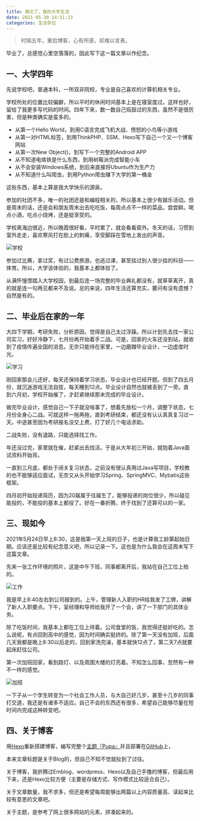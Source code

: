 ```yaml
---
title: 再见了，我的大学生活
date: 2021-05-30 14:51:13
categories: 生活杂记
---
```


> 时隔五年，重拾博客，心有所感，却难以言表。

毕业了，总感觉心里空落落的，因此写下这一篇文章以作纪念。

## 一、大学四年


先说学校吧，普通本科，一所双非院校，专业是自己喜欢的计算机相关专业。

学校所处的位置比较偏僻，所以平时的休闲时间基本上是在寝室度过。这样也好，留给了我更多写代码的时间。四年下来，数一数自己捣鼓过的东西，虽然不是很厉害，但是种类确实是蛮多的。

+ 从第一个Hello World，到用C语言完成飞机大战、愤怒的小鸟等小游戏
+ 从第一对HTML标签，到用ThinkPHP、SSM、Hexo写下自己一个又一个博客网站
+ 从第一次New Object()，到写下一个完整的Android APP
+ 从不知道电烙铁是什么东西，到用树莓派完成智能小车
+ 从不会安装Windows系统，到后来直接将Ubuntu作为生产力
+ 从不知道什么叫爬虫，到用Python爬虫赚下大学的第一桶金

这些东西，基本上算是我大学快乐的源泉。

参加的社团不多，唯一的社团还是和编程相关的，所以基本上很少有娱乐活动。但是周末的话，还是会和朋友周末出去吃吃饭，每周点点不一样的菜品，尝尝鲜。喝点小酒，吃点小烧烤，还是挺享受的。

学校离海边很近，所以晚霞很好看，平时累了，就会看看窗外。冬天的话，习惯到室外走走，喜欢寒风打在脸上的刺痛，享受脚踩在雪地上发出的声音。

![学校](https://cdn.jsdelivr.net/gh/wxc0914/image/e55f3ceca52e432bbd6ab04928c218dd.png)

参加过比赛，拿过奖，有过公费旅游。也逃过课，甚至挂过别人很少挂的科目——体育。所以，大学该体验的，我基本上都体验了。

从满怀憧憬踏入大学校园，到最后连一场完整的毕业典礼都没有，就草草离开，真的就是连一句再见都来不及说。总的来说，四年生活还算充实，要问有没有遗憾？自然是有的。


## 二、毕业后在家的一年

大四下学期，考研失败，分析原因，觉得是自己太过浮躁。所以计划先去找一家公司实习，好好冷静下，七月份再开始着手二战。可是，回家的火车还没到站，就收到了疫情传遍全国的消息。无奈只能待在家里，一边磨蹭毕业设计，一边虚度时光。

![学习](https://cdn.jsdelivr.net/gh/wxc0914/image/9d57286adddcfbfe3199af447621eac4.png)

刚回家那会儿还好，每天还保持着学习状态，毕业设计也已经开题。但到了四五月份，就沉迷游戏无法自拔，每天睡到12点。毕业设计自然也就被丢到了一旁。直到六月初，学校开始催了，才赶紧继续那未完成的毕业设计。

做完毕业设计，感觉自己一下子就没啥事了，想着先放松一个月，调整下状态，七月份全身心二战。可就这样一拖再拖，直到考研结束，都还没有认认真真复习过一天。中途甚至因为考研报名没交上费，打了好几个电话求助。

二战失败，没有退路，只能选择找工作。

年还没过完，家里就在催，赶紧出去找活。于是从大年初三开始，就抱着Java面试资料开始背。

一直到三月底，都处于闭关复习状态，之前没有很认真用过Java写项目，学校教的也不能够适应面试，无奈又从头开始学习Spring、SpringMVC、Mybatis这些框架。

四月初开始投递简历，因为20届属于往届生了，能够投递的岗位很少，所以碰见能投的，不能投的基本上都投了。好在一番折腾，终于找到了还算可以的一家。

## 三、现如今

2021年5月24日早上8:30，这是我第一天上班的日子，也是计算我工龄第起始日期。应该还是比较有纪念意义吧，所以记录一下。这也是为什么我会在这周末写下这篇文章。

先来一张工作环境的照片，这是中午下班，同事都离开后，我站在自己工位上拍的。

![工作](https://cdn.jsdelivr.net/gh/wxc0914/image/20fd039c3c7369bd03e03dd17f0c8d75.png)

我是早上8:40左右到公司报到的。上午，管理新人入职的HR给我发了工牌，讲解了新人入职要点。下午，室经理和导师给我开了一个会，讲了一下部门的具体业务。

除了吃饭时间，我基本上都在工位上待着。公司食堂的饭，我觉得还挺好吃的。怎么说呢，有点回到高中的感觉，因为时间确实挺挤的。除了第一天没有加班，后面几天我都是晚上8:30以后走的，回到家洗完澡，基本就快12点了，第二天7点就要起床赶往公司。

第一次加班回家，看到路灯、以及周围大楼的灯亮着。不知怎么回事，忽然有一种不一样的感觉。

![加班](https://cdn.jsdelivr.net/gh/wxc0914/image/ee9e67c82b69bd78a1158d68ec19be4c.png)

一下子从一个学生转变为一个社会工作人员，与大自己好几岁，甚至十几岁的同事打交道，我还是有诸多不适应。自己不会的东西还有很多，希望自己能够尽量在短时间内完成这种转变吧。

## 四、关于博客

用[Hexo](https://hexo.io/zh-cn/)重新搭建博客，编写完整个[主题『Pupa』](https://github.com/0914xc/hexo-theme-pupa)并且部署在[GitHub](https://github.com/wxc0914)上，

本来文章标题是关于Blog的，但自己不知不觉就扯到了过往。

关于博客，我折腾过Emblog、wordpress、Hexo以及自己手撸的博客，但最后用下来，还是Hexo比较方便（主要是存储方式、写作模式比较适合自己）。

关于文章数量，我不求多，但还是希望每周能够出两篇以上内容质量高、读起来比较有意思的文章吧。

关于主题，是参考了网上很多网站的元素，拼凑起来的。